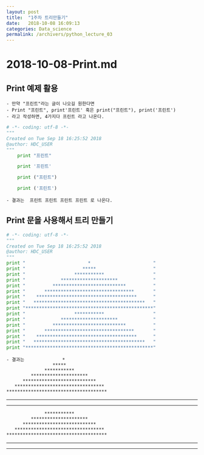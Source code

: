```yaml
---
layout: post
title:  "1주차 트리만들기"
date:   2018-10-08 16:09:13
categories: Data_science
permalink: /archivers/python_lecture_03
---
```


# 2018-10-08-Print.md

## Print 예제 활용 

	- 만약 "프린트"라는 글이 나오길 원한다면
	- Print "프린트", print'프린트' 혹은 print("프린트"), print('프린트')
	- 라고 작성하면, 4가지다 프린트 라고 나온다.

```python
# -*- coding: utf-8 -*-
"""
Created on Tue Sep 18 16:25:52 2018
@author: HDC_USER
"""
	print "프린트"

	print '프린트'

	print ("프린트")

	print ('프린트')
```

	- 결과는  프린트 프린트 프린트 프린트 로 나온다.


## Print 문을 사용해서 트리 만들기 

```python
# -*- coding: utf-8 -*-
"""
Created on Tue Sep 18 16:25:52 2018
@author: HDC_USER
"""
print "                       *                       "
print "                     *****                     "
print "                  ***********                  "
print "             *********************             "
print "          ***************************          "
print "       *********************************       "
print "    *************************************      "
print "   *****************************************   "
print "***********************************************"
print "                  ***********                  "
print "             *********************             "
print "          ***************************          "
print "       *********************************       "
print "    *************************************      "
print "   *****************************************   "
print "***********************************************"
```

	- 결과는    		   *                       
                     *****                     
                  ***********                  
             *********************             
          ***************************          
       *********************************       
    *************************************      
   *****************************************   
***********************************************
                  ***********                  
             *********************             
          ***************************          
       *********************************       
    *************************************      
   *****************************************   
***********************************************
